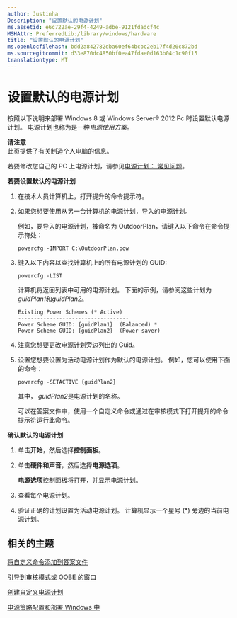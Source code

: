 ```yaml
---
author: Justinha
Description: "设置默认的电源计划"
ms.assetid: e6c722ae-29f4-4249-adbe-9121fdadcf4c
MSHAttr: PreferredLib:/library/windows/hardware
title: "设置默认的电源计划"
ms.openlocfilehash: bdd2a842782dba60ef64bcbc2eb17f4d20c872bd
ms.sourcegitcommit: d33e870dc4850bf0ea47fdae0d163b04c1c90f15
translationtype: MT
---
```

# <a name="set-the-default-power-plan"></a>设置默认的电源计划


按照以下说明来部署 Windows 8 或 Windows Server® 2012 Pc 时设置默认电源计划。 电源计划也称为是一种*电源使用方案*。

**请注意**  
此页提供了有关制造个人电脑的信息。

若要修改您自己的 PC 上电源计划，请参见[电源计划︰ 常见问题](http://go.microsoft.com/fwlink/p/?linkid=278892)。

 

**若要设置默认的电源计划**

1.  在技术人员计算机上，打开提升的命令提示符。

2.  如果您想要使用从另一台计算机的电源计划，导入的电源计划。

    例如，要导入的电源计划，被命名为 OutdoorPlan，请键入以下命令在命令提示符处︰

    ``` syntax
    powercfg -IMPORT C:\OutdoorPlan.pow
    ```

3.  键入以下内容以查找计算机上的所有电源计划的 GUID:

    ``` syntax
    powercfg -LIST
    ```

    计算机将返回列表中可用的电源计划。 下面的示例，请参阅这些计划为*guidPlan1*和*guidPlan2*。

    ``` syntax
    Existing Power Schemes (* Active)
    -----------------------------------
    Power Scheme GUID: {guidPlan1}  (Balanced) *
    Power Scheme GUID: {guidPlan2}  (Power saver)
    ```

4.  注意您想要更改电源计划旁边列出的 Guid。

5.  设置您想要设置为活动电源计划作为默认的电源计划。 例如，您可以使用下面的命令︰

    ``` syntax
    powercfg -SETACTIVE {guidPlan2}
    ```

    其中， *guidPlan2*是电源计划的名称。

    可以在答案文件中，使用一个自定义命令或通过在审核模式下打开提升的命令提示符运行此命令。

**确认默认的电源计划**

1.  单击**开始**，然后选择**控制面板**。

2.  单击**硬件和声音**，然后选择**电源选项**。

    **电源选项**控制面板将打开，并显示电源计划。

3.  查看每个电源计划。

4.  验证正确的计划设置为活动电源计划。 计算机显示一个星号 (\*) 旁边的当前电源计划。

## <a name="span-idrelatedtopicsspanrelated-topics"></a><span id="related_topics"></span>相关的主题


[将自定义命令添加到答案文件](https://msdn.microsoft.com/library/windows/hardware/dn915058)

[引导到审核模式或 OOBE 的窗口](boot-windows-to-audit-mode-or-oobe.md)

[创建自定义电源计划](create-a-custom-power-plan-technicalreference.md)

[电源策略配置和部署 Windows 中](http://go.microsoft.com/fwlink/p/?linkid=129584)

 

 






